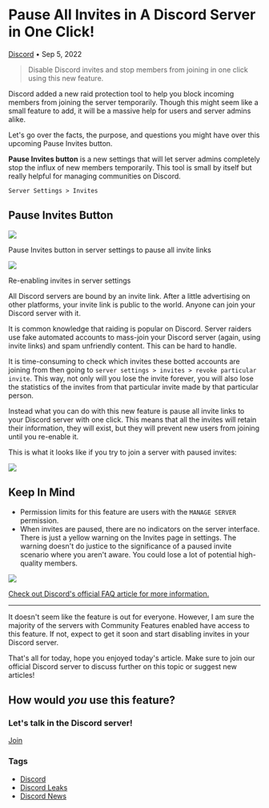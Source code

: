 Pause All Invites in A Discord Server in One Click!
===================================================

[Discord](https://netcord.site/tag/discord/) • Sep 5, 2022

[](https://www.facebook.com/sharer/sharer.php?u=https://netcord.site/disable-discord-invites-feature/)[](https://twitter.com/intent/tweet?text=Pause%20All%20Invites%20in%20A%20Discord%20Server%20in%20One%20Click!&url=https://netcord.site/disable-discord-invites-feature/)

> Disable Discord invites and stop members from joining in one click using this new feature.

Discord added a new raid protection tool to help you block incoming members from joining the server temporarily. Though this might seem like a small feature to add, it will be a massive help for users and server admins alike.

Let's go over the facts, the purpose, and questions you might have over this upcoming Pause Invites button.

**Pause Invites button** is a new settings that will let server admins completely stop the influx of new members temporarily. This tool is small by itself but really helpful for managing communities on Discord.

`Server Settings > Invites`

Pause Invites Button
--------------------

![](https://netcord.site/content/images/2022/09/image-6.png)

Pause Invites button in server settings to pause all invite links

![](https://netcord.site/content/images/2022/09/image-7.png)

Re-enabling invites in server settings

All Discord servers are bound by an invite link. After a little advertising on other platforms, your invite link is public to the world. Anyone can join your Discord server with it.

It is common knowledge that raiding is popular on Discord. Server raiders use fake automated accounts to mass-join your Discord server (again, using invite links) and spam unfriendly content. This can be hard to handle.

It is time-consuming to check which invites these botted accounts are joining from then going to `server settings > invites > revoke particular invite`. This way, not only will you lose the invite forever, you will also lose the statistics of the invites from that particular invite made by that particular person.

Instead what you can do with this new feature is pause all invite links to your Discord server with one click. This means that all the invites will retain their information, they will exist, but they will prevent new users from joining until you re-enable it.

This is what it looks like if you try to join a server with paused invites:

![](https://netcord.site/content/images/2022/09/image-10.png)

Keep In Mind
------------

*   Permission limits for this feature are users with the `MANAGE SERVER` permission.
*   When invites are paused, there are no indicators on the server interface. There is just a yellow warning on the Invites page in settings. The warning doesn't do justice to the significance of a paused invite scenario where you aren't aware. You could lose a lot of potential high-quality members.

![](https://netcord.site/content/images/2022/09/image-11.png)

[Check out Discord's official FAQ article for more information.](https://support.discord.com/hc/en-us/articles/8458903738647)

* * *

It doesn't seem like the feature is out for everyone. However, I am sure the majority of the servers with Community Features enabled have access to this feature. If not, expect to get it soon and start disabling invites in your Discord server.

That's all for today, hope you enjoyed today's article. Make sure to join our official Discord server to discuss further on this topic or suggest new articles!

How would _you_ use this feature?
---------------------------------

### Let's talk in the Discord server!

[Join](https://discord.gg/F7v3XCwssK)

### Tags

*   [Discord](/tag/discord/ "Discord")
*   [Discord Leaks](/tag/discord-leaks/ "Discord Leaks")
*   [Discord News](/tag/discord-news/ "Discord News")
